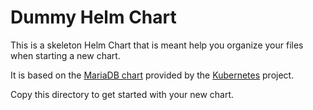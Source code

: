 # Dummy Helm Chart
This is a skeleton Helm Chart that is meant help you organize your files when starting a new chart.

It is based on the [MariaDB chart](https://github.com/kubernetes/charts/tree/master/stable/mariadb) provided by the [Kubernetes](https://github.com/kubernetes) project.  

Copy this directory to get started with your new chart. 
